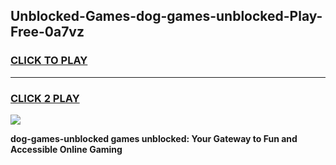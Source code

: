 
## Unblocked-Games-dog-games-unblocked-Play-Free-0a7vz
<h3>
<a href="https://premium76.site?title=dog-games-unblocked&ref=18A1">CLICK TO PLAY</a></h3>
<hr>

<h3>
<a href="https://premium76.site?title=dog-games-unblocked&ref=18A1">CLICK 2 PLAY</a>
  
</h3>

<a href="https://premium76.site?title=dog-games-unblocked&ref=18A1"><img src="https://clearcache.store/games.png"></a>


**dog-games-unblocked games unblocked: Your Gateway to Fun and Accessible Online Gaming**

